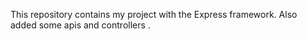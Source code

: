 This repository contains my project with the Express framework.
 Also added some apis and controllers .
